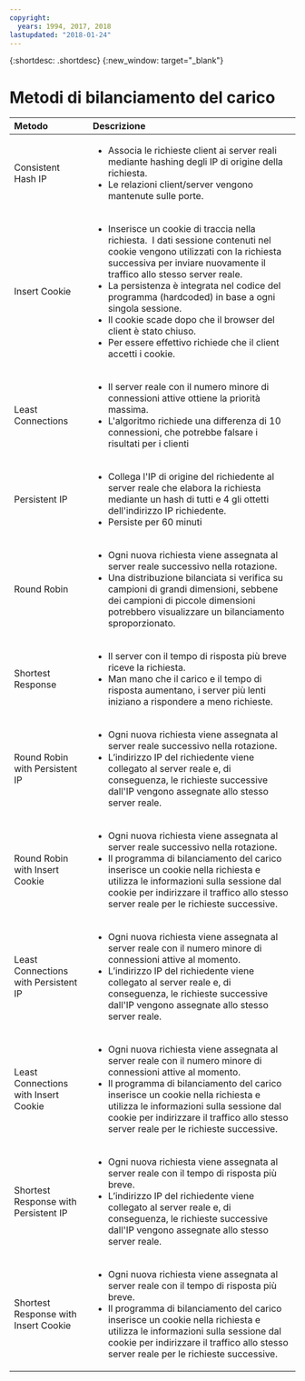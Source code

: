 ```yaml
---
copyright:
  years: 1994, 2017, 2018
lastupdated: "2018-01-24"
---
```


{:shortdesc: .shortdesc}
{:new_window: target="_blank"}

# Metodi di bilanciamento del carico

| Metodo|Descrizione|
|:---|:---|
|Consistent Hash IP|<ul><li>Associa le richieste client ai server reali mediante hashing degli IP di origine della richiesta.</li><li>Le relazioni client/server vengono mantenute sulle porte.</li></ul>|
|Insert Cookie|<ul><li>Inserisce un cookie di traccia nella richiesta.<span style="mso-spacerun:yes">&nbsp; </span>I dati sessione contenuti nel cookie vengono utilizzati con la richiesta successiva per inviare nuovamente il traffico allo stesso server reale.</li><li>La persistenza è integrata nel codice del programma (hardcoded) in base a ogni singola sessione.</li><li>Il cookie scade dopo che il browser del client è stato chiuso.</li><li>Per essere effettivo richiede che il client accetti i cookie.</li></ul>|
|Least Connections|<ul><li>Il server reale con il numero minore di connessioni attive ottiene la priorità massima.</li><li>L'algoritmo richiede una differenza di 10 connessioni, che potrebbe falsare i risultati per i clienti</li></ul>|
|Persistent IP|<ul><li>Collega l'IP di origine del richiedente al server reale che elabora la richiesta mediante un hash di tutti e 4 gli ottetti dell'indirizzo IP richiedente.</li><li>Persiste per 60 minuti</li></ul>|
|Round Robin|<ul><li>Ogni nuova richiesta viene assegnata al server reale successivo nella rotazione.</li><li>Una distribuzione bilanciata si verifica su campioni di grandi dimensioni, sebbene dei campioni di piccole dimensioni potrebbero visualizzare un bilanciamento sproporzionato.</li></ul>|
|Shortest Response|<ul><li>Il server con il tempo di risposta più breve riceve la richiesta.</li><li>Man mano che il carico e il tempo di risposta aumentano, i server più lenti iniziano a rispondere a meno richieste.</li></ul>|
|Round Robin with Persistent IP|<ul><li>Ogni nuova richiesta viene assegnata al server reale successivo nella rotazione.</li><li>L&rsquo;indirizzo IP del richiedente viene collegato al server reale e, di conseguenza, le richieste successive dall'IP vengono assegnate allo stesso server reale.</li></ul>|
|Round Robin with Insert Cookie|<ul><li>Ogni nuova richiesta viene assegnata al server reale successivo nella rotazione.</li><li>Il programma di bilanciamento del carico inserisce un cookie nella richiesta e utilizza le informazioni sulla sessione dal cookie per indirizzare il traffico allo stesso server reale per le richieste successive.</li></ul>|
|Least Connections with Persistent IP|<ul><li>Ogni nuova richiesta viene assegnata al server reale con il numero minore di connessioni attive al momento.</li><li>L&rsquo;indirizzo IP del richiedente viene collegato al server reale e, di conseguenza, le richieste successive dall'IP vengono assegnate allo stesso server reale.</li></ul>|
|Least Connections with Insert Cookie|<ul><li>Ogni nuova richiesta viene assegnata al server reale con il numero minore di connessioni attive al momento.</li><li>Il programma di bilanciamento del carico inserisce un cookie nella richiesta e utilizza le informazioni sulla sessione dal cookie per indirizzare il traffico allo stesso server reale per le richieste successive.</li></ul>|
|Shortest Response with Persistent IP|<ul><li>Ogni nuova richiesta viene assegnata al server reale con il tempo di risposta più breve.</li><li>L&rsquo;indirizzo IP del richiedente viene collegato al server reale e, di conseguenza, le richieste successive dall'IP vengono assegnate allo stesso server reale.</li></ul>|
|Shortest Response with Insert Cookie|<ul><li>Ogni nuova richiesta viene assegnata al server reale con il tempo di risposta più breve.</li><li>Il programma di bilanciamento del carico inserisce un cookie nella richiesta e utilizza le informazioni sulla sessione dal cookie per indirizzare il traffico allo stesso server reale per le richieste successive.</li></ul>|
